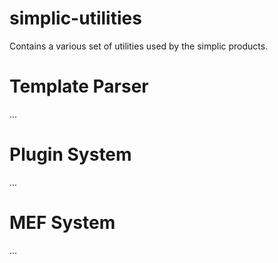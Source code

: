 # simplic-utilities
Contains a various set of utilities used by the simplic products.

# Template Parser

...

# Plugin System

...

# MEF System

...
